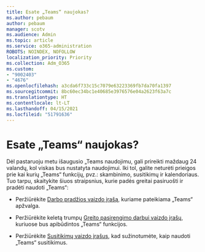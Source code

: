 ```yaml
---
title: Esate „Teams“ naujokas?
ms.author: pebaum
author: pebaum
manager: scotv
ms.audience: Admin
ms.topic: article
ms.service: o365-administration
ROBOTS: NOINDEX, NOFOLLOW
localization_priority: Priority
ms.collection: Adm_O365
ms.custom:
- "9002403"
- "4676"
ms.openlocfilehash: a3cda6f733c15c7079e63223369fb7da70fa1397
ms.sourcegitcommit: 8bc60ec34bc1e40685e3976576e04a2623f63a7c
ms.translationtype: HT
ms.contentlocale: lt-LT
ms.lasthandoff: 04/15/2021
ms.locfileid: "51791636"
---
```

# <a name="new-to-teams"></a>Esate „Teams“ naujokas?

Dėl pastaruoju metu išaugusio „Teams naudojimu, gali prireikti maždaug 24 valandų, kol viskas bus nustatyta naudojimui. Iki tol, galite neturėti prieigos prie kai kurių „Teams“ funkcijų, pvz.: skambinimo, susitikimų ir kalendoriaus. Tuo tarpu, skaitykite šiuos straipsnius, kurie padės greitai pasiruošti ir pradėti naudoti „Teams“: 

- Peržiūrėkite [Darbo pradžios vaizdo įrašą](https://support.office.com/article/welcome-to-microsoft-teams-b98d533f-118e-4bae-bf44-3df2470c2b12), kuriame pateikiama „Teams“ apžvalga.

- Peržiūrėkite keletą trumpų [Greito pasirengimo darbui vaizdo įrašų](https://support.office.com/article/video-what-is-microsoft-teams-422bf3aa-9ae8-46f1-83a2-e65720e1a34d), kuriuose bus apibūdintos „Teams“ funkcijos.

- Peržiūrėkite [Susitikimų vaizdo įrašus](https://support.office.com/article/join-a-teams-meeting-078e9868-f1aa-4414-8bb9-ee88e9236ee4), kad sužinotumėte, kaip naudoti „Teams“ susitikimus.
